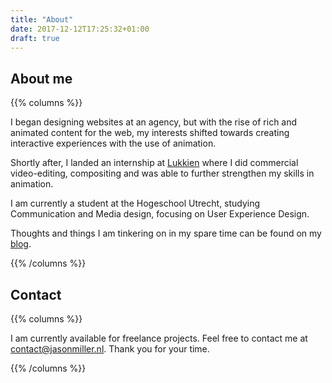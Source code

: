```yaml
---
title: "About"
date: 2017-12-12T17:25:32+01:00
draft: true
---
```


## About me

{{% columns %}}

  I began designing websites at an agency, but with the rise of rich and animated content for the web,
  my interests shifted towards creating interactive experiences with the use of animation.

  Shortly after, I landed an internship at <a href="https://www.lukkien.com" target="_blank">Lukkien</a>
  where I did commercial video-editing, compositing and was able to further strengthen my skills in animation.
    
  I am currently a student at the Hogeschool Utrecht, studying Communication and Media design, focusing
  on User Experience Design.
    
  Thoughts and things I am tinkering on in my spare time can be found on my [blog](https://jasonmiller.nl/blog/).

{{% /columns %}}

## Contact

{{% columns %}}

  I am currently available for freelance projects. Feel free to contact me at [contact@jasonmiller.nl](mailto:contact@jasonmiller.nl).
  Thank you for your time.

{{% /columns %}}
